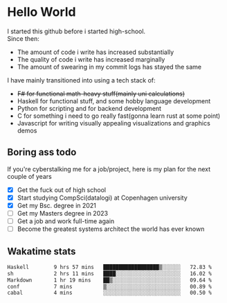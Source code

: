 # Hello World

I started this github before i started high-school.  
Since then:
- The amount of code i write has increased substantially
- The quality of code i write has increased marginally
- The amount of swearing in my commit logs has stayed the same

I have mainly transitioned into using a tech stack of:
- ~~F# for functional math-heavy stuff(mainly uni calculations)~~
- Haskell for functional stuff, and some hobby language development
- Python for scripting and for backend development
- C for something i need to go really fast(gonna learn rust at some point)
- Javascript for writing visually appealing visualizations and graphics demos

## Boring ass todo
If you're cyberstalking me for a job/project, here is my plan for the next couple of years
- [x] Get the fuck out of high school
- [x] Start studying CompSci(datalogi) at Copenhagen university
- [x] Get my Bsc. degree in 2021
- [ ] Get my Masters degree in 2023
- [ ] Get a job and work full-time again
- [ ] Become the greatest systems architect the world has ever known

## Wakatime stats
<!--START_SECTION:waka-->

```txt
Haskell        9 hrs 57 mins   ██████████████████▒░░░░░░   72.83 %
sh             2 hrs 11 mins   ████░░░░░░░░░░░░░░░░░░░░░   16.02 %
Markdown       1 hr 19 mins    ██▒░░░░░░░░░░░░░░░░░░░░░░   09.64 %
conf           7 mins          ▒░░░░░░░░░░░░░░░░░░░░░░░░   00.89 %
cabal          4 mins          ░░░░░░░░░░░░░░░░░░░░░░░░░   00.50 %
```

<!--END_SECTION:waka-->
